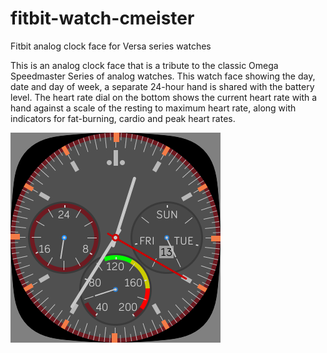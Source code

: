 # fitbit-watch-cmeister
Fitbit analog clock face for Versa series watches

This is an analog clock face that is a tribute to the classic Omega Speedmaster Series of 
analog watches. This watch face showing the day, date and day of week,
a separate 24-hour hand is shared with the battery level. The heart rate dial on the 
bottom shows the current heart rate with a hand against a scale of the resting to maximum
heart rate, along with indicators for fat-burning, cardio and peak heart rates.

![Omega Speedmaster Tribute screenshot](./Omega-Speedmaster-Tribute-screenshot.png)
